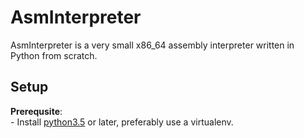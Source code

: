 AsmInterpreter
=============
AsmInterpreter is a very small x86_64 assembly interpreter written in Python from scratch.

## Setup
**Prerequsite**:<br/>
    - Install [python3.5](https://www.python.org) or later, preferably use a virtualenv.<br/>
